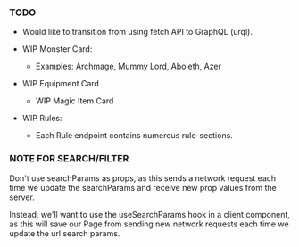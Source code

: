 ### TODO
* Would like to transition from using fetch API to GraphQL (urql).

* WIP Monster Card:
  * Examples: Archmage, Mummy Lord, Aboleth, Azer
* WIP Equipment Card
  * WIP Magic Item Card

* WIP Rules:
  * Each Rule endpoint contains numerous rule-sections.

### NOTE FOR SEARCH/FILTER
Don't use searchParams as props, as this sends a network request each time we update the searchParams and receive new prop values from the server.

Instead, we'll want to use the useSearchParams hook in a client component, as this will save our Page from sending new network requests each time we update the url search params.